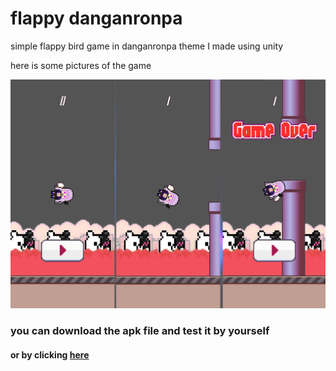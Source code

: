 <h1 >flappy danganronpa</h1>
<p>simple flappy bird game in danganronpa theme I made using unity</p>
<p>here is some pictures of the game</p>
<img src="ingameimage.png" alt="">
<h3>you can download the apk file and test it by yourself</h3>
<h4>or by clicking <a href="https://raw.githubusercontent.com/abdulwahed-s/flappy-danganronpa/1dcdbefc601c26109fc10359e80c6cc185b8bee7/flappy-dangan.apk">here</a></h4>

